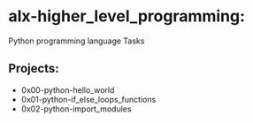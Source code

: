 # alx-higher_level_programming:

Python programming language Tasks

## Projects:

* 0x00-python-hello_world
* 0x01-python-if_else_loops_functions
* 0x02-python-import_modules
